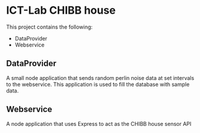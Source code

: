 # ICT-Lab CHIBB house
This project contains the following:
* DataProvider
* Webservice

## DataProvider
A small node application that sends random perlin noise data at set intervals to the webservice.
This application is used to fill the database with sample data.

## Webservice
A node application that uses Express to act as the CHIBB house sensor API